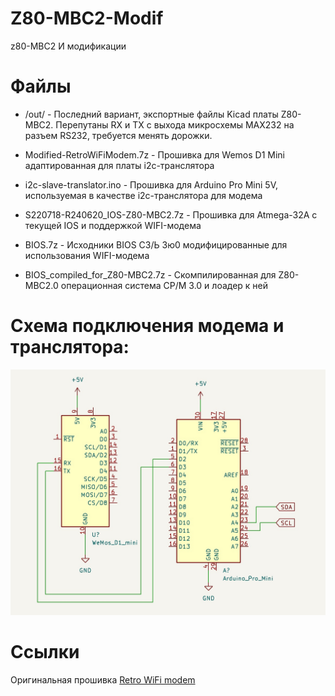 # Z80-MBC2-Modif
z80-MBC2 И модификации


# Файлы
* /out/ - Последний вариант, экспортные файлы Kicad платы Z80-MBC2. Перепутаны RX и TX с выхода микросхемы MAX232 на разъем RS232, требуется менять дорожки.

* Modified-RetroWiFiModem.7z - Прошивка для Wemos D1 Mini адаптированная для платы i2c-транслятора

* i2c-slave-translator.ino - Прошивка для Arduino Pro Mini 5V, используемая в качестве i2c-транслятора для модема

* S220718-R240620_IOS-Z80-MBC2.7z - Прошивка для Atmega-32A с текущей IOS и поддержкой WIFI-модема

* BIOS.7z - Исходники BIOS СЗ/Ь 3ю0 модифицированные для использования WIFI-модема

* BIOS_compiled_for_Z80-MBC2.7z - Скомпилированная для Z80-MBC2.0 операционная система CP/M 3.0 и лоадер к ней

# Схема подключения модема и транслятора:
![Схема подключения модема и транслятора](/img/I2c_modem.jpg)

# Ссылки
Оригинальная прошивка [Retro WiFi modem](https://github.com/mecparts/RetroWiFiModem)
